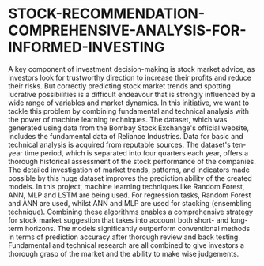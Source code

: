 # STOCK-RECOMMENDATION-COMPREHENSIVE-ANALYSIS-FOR-INFORMED-INVESTING

A key component of investment decision-making is stock market advice, as investors look for trustworthy direction to increase their profits and reduce their risks. But correctly predicting stock market trends and spotting lucrative possibilities is a difficult endeavour that is strongly influenced by a wide range of variables and market dynamics. In this initiative, we want to tackle this problem by combining fundamental and technical analysis with the power of machine learning techniques. The dataset, which was generated using data from the Bombay Stock Exchange's official website, includes the fundamental data of Reliance Industries. Data for basic and technical analysis is acquired from reputable sources. The dataset's ten-year time period, which is separated into four quarters each year, offers a thorough historical assessment of the stock performance of the companies. The detailed investigation of market trends, patterns, and indicators made possible by this huge dataset improves the prediction ability of the created models. In this project, machine learning techniques like Random Forest, ANN, MLP and LSTM are being used. For regression tasks, Random Forest and ANN are used, whilst ANN and MLP are used for stacking (ensembling technique). Combining these algorithms enables a comprehensive strategy for stock market suggestion that takes into account both short- and long-term horizons. The models significantly outperform conventional methods in terms of prediction accuracy after thorough review and back testing. Fundamental and technical research are all combined to give investors a thorough grasp of the market and the ability to make wise judgements.
